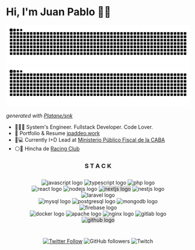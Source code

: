 # Hi, I'm Juan Pablo 👋🏽

![github contribution grid snake animation](https://raw.githubusercontent.com/jpaddeo/jpaddeo/output/github-contribution-grid-snake-dark.svg#gh-dark-mode-only)
![github contribution grid snake animation](https://raw.githubusercontent.com/jpaddeo/jpaddeo/output/github-contribution-grid-snake.svg#gh-light-mode-only)

_generated with [Platane/snk](https://github.com/Platane/snk)_

- 👨🏻‍💻 System's Engineer. Fullstack Developer. Code Lover.
- 📕 Portfolio & Resume [jpaddeo.work](https://jpaddeo.work)
- 🏡💻 Currently I+D Lead at [Ministerio Público Fiscal de la CABA](https://mpfciudad.gob.ar)
- ⚪️🔵 Hincha de [Racing Club](https://www.racingclub.com.ar) 
<!-- - 🟣 Trying to be _Livecoder Streamer_ on [Twitch](https://twitch.tv/jpaddeo) -->

###
<h3 align="center">S T A C K</h3>
<div align="center">
  <div style="padding: 10px; width: 80%;">
    <img src="https://cdn.jsdelivr.net/gh/devicons/devicon/icons/javascript/javascript-original.svg"   height="40"  width="52" alt="javascript logo" />
    <img src="https://cdn.jsdelivr.net/gh/devicons/devicon/icons/typescript/typescript-original.svg"   height="40"  width="52" alt="typescript logo"  />
    <img src="https://cdn.jsdelivr.net/gh/devicons/devicon/icons/php/php-original.svg" height="45"  width="52" alt="php logo"  />
    <br/>
    <img src="https://cdn.jsdelivr.net/gh/devicons/devicon/icons/react/react-original.svg"   height="40"  width="52" alt="react logo"  />
    <img src="https://cdn.jsdelivr.net/gh/devicons/devicon/icons/nodejs/nodejs-plain.svg"    height="40"  width="52" alt="nodejs logo"  />
    <img src="https://cdn.jsdelivr.net/gh/devicons/devicon/icons/nextjs/nextjs-original-wordmark.svg" height="40"  width="52" alt="nextjs logo" style="background-color: #dddddd;" />
    <img src="https://cdn.jsdelivr.net/gh/devicons/devicon/icons/nestjs/nestjs-plain-wordmark.svg" height="40"  width="52" alt="nestjs logo" />
    <img src="https://cdn.jsdelivr.net/gh/devicons/devicon/icons/laravel/laravel-plain.svg" height="40"  width="52" alt="laravel logo" />
    <br/>
    <img src="https://cdn.jsdelivr.net/gh/devicons/devicon/icons/mysql/mysql-original-wordmark.svg" height="45"  width="52" alt="mysql logo"  />
    <img src="https://cdn.jsdelivr.net/gh/devicons/devicon/icons/postgresql/postgresql-plain-wordmark.svg"      height="40"  width="52" alt="postgresql logo" />
    <img src="https://cdn.jsdelivr.net/gh/devicons/devicon/icons/mongodb/mongodb-original.svg"         height="45"  width="52" alt="mongodb logo"  />
    <img src="https://cdn.jsdelivr.net/gh/devicons/devicon/icons/firebase/firebase-plain.svg"          height="40"  width="52" alt="firebase logo"  />
    <br/>
    <img src="https://cdn.jsdelivr.net/gh/devicons/devicon/icons/docker/docker-original.svg" height="45"  width="52" alt="docker logo"  />
    <img src="https://cdn.jsdelivr.net/gh/devicons/devicon/icons/apache/apache-original.svg" height="45"  width="52" alt="apache logo"  />
    <img src="https://cdn.jsdelivr.net/gh/devicons/devicon/icons/nginx/nginx-original.svg"   height="45"  width="52" alt="nginx logo"  />
    <img src="https://cdn.jsdelivr.net/gh/devicons/devicon/icons/gitlab/gitlab-original-wordmark.svg"   height="40"  width="52" alt="gitlab logo" />
    <img src="https://cdn.jsdelivr.net/gh/devicons/devicon/icons/github/github-original-wordmark.svg"   height="40"  width="52" alt="github logo"  style="background-color: #dddddd;" />
  </div>

  <br/>

   [![Twitter Follow](https://img.shields.io/twitter/follow/jpaddeo?style=social)](https://twitter.com/jpaddeo)
   ![GitHub followers](https://img.shields.io/github/followers/jpaddeo?style=social)
   ![Twitch](https://img.shields.io/twitch/status/jpaddeo?style=social)  
</div>

###
